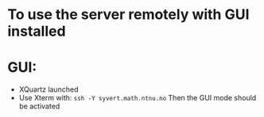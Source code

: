 # To use the server remotely with GUI installed
# GUI:
- XQuartz launched
- Use Xterm with:
  `ssh -Y syvert.math.ntnu.no`
Then the GUI mode should be activated
